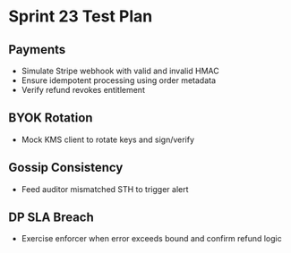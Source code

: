 # Sprint 23 Test Plan

## Payments
- Simulate Stripe webhook with valid and invalid HMAC
- Ensure idempotent processing using order metadata
- Verify refund revokes entitlement

## BYOK Rotation
- Mock KMS client to rotate keys and sign/verify

## Gossip Consistency
- Feed auditor mismatched STH to trigger alert

## DP SLA Breach
- Exercise enforcer when error exceeds bound and confirm refund logic
